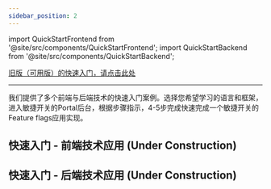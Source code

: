 ```yaml
---
sidebar_position: 2
---
```




import QuickStartFrontend from '@site/src/components/QuickStartFrontend';
import QuickStartBackend from '@site/src/components/QuickStartBackend';


<a target="_blank" href="https://minjiekaiguan.yuque.com/books/share/0096dd2d-8440-4b6c-982a-4b1009a38a66/itp6yg">旧版（可用版）的快速入门，请点击此处</a>

---



我们提供了多个前端与后端技术的快速入门案例。选择您希望学习的语言和框架，进入敏捷开关的Portal后台，根据步骤指示，4-5步完成快速完成一个敏捷开关的Feature flags应用实现。

## 快速入门 - 前端技术应用 (Under Construction)

<QuickStartFrontend />

## 快速入门 - 后端技术应用 (Under Construction)

<QuickStartBackend />
